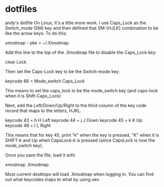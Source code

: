 # dotfiles
andy's dotfile
On Linux, it's a little more work.  I use Caps_Lock as the Switch_mode (SM) key and then defined that SM-[HJLK] combination to be like the arrow keys.  To do this:

xmodmap - pke > ~/.Xmodmap

Add this line to the top of the .Xmodmap file to disable the Caps_Lock key:

clear Lock

Then set the Caps-Lock key to be the Switch-mode key:

keycode 66 = Mode_switch Caps_Lock

This means to set the caps_lock to be the mode_switch key (and caps-lock when it is Shift-Caps_Lock)

Next, add the Left/Down/Up/Right to the third column of the key code record that maps to the letters, HJKL.

keycode 43 = h H Left
keycode 44 = j J Down
keycode 45 = k K Up
keycode 46 = l L Right

This means that for key 45, print "k" when the key is pressed, "K" when it is SHIFT-k and Up when CapsLock-k is pressed (since CapsLock is now the mode_switch key).

Once you save the file, load it with

xmodmap .Xmodmap

Most current desktops will load .Xmodmap when logging in.
You can find out what keycodes maps to what by using xev.
